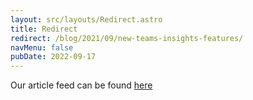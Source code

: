 ```yaml
---
layout: src/layouts/Redirect.astro
title: Redirect
redirect: /blog/2021/09/new-teams-insights-features/
navMenu: false
pubDate: 2022-09-17
---
```

<div>
Our article feed can be found <a href="/blog/2021/09/new-teams-insights-features/">here</a>
</div>
